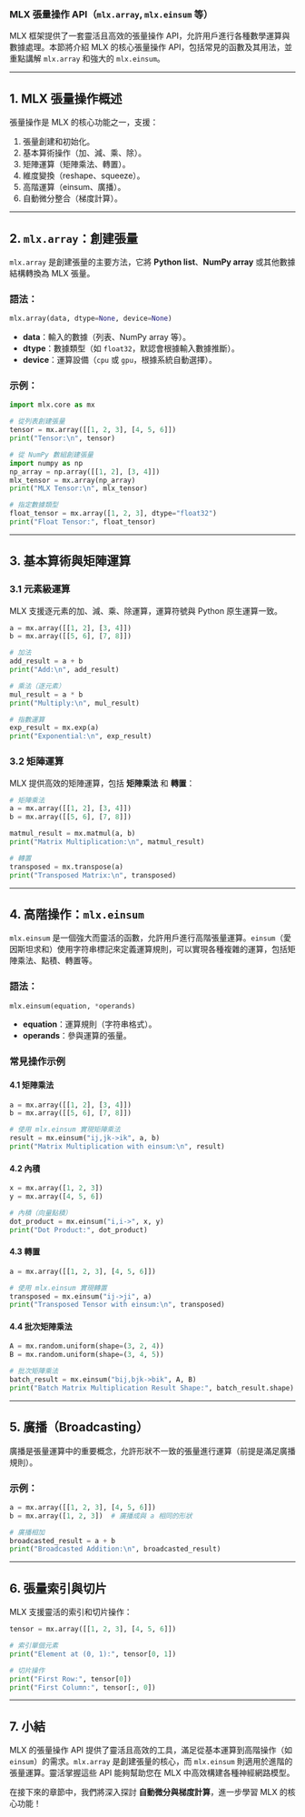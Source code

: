 ### **MLX 張量操作 API（`mlx.array`, `mlx.einsum` 等）**

MLX 框架提供了一套靈活且高效的張量操作 API，允許用戶進行各種數學運算與數據處理。本節將介紹 MLX 的核心張量操作 API，包括常見的函數及其用法，並重點講解 `mlx.array` 和強大的 `mlx.einsum`。

---

## **1. MLX 張量操作概述**

張量操作是 MLX 的核心功能之一，支援：

1. 張量創建和初始化。
2. 基本算術操作（加、減、乘、除）。
3. 矩陣運算（矩陣乘法、轉置）。
4. 維度變換（reshape、squeeze）。
5. 高階運算（einsum、廣播）。
6. 自動微分整合（梯度計算）。

---

## **2. `mlx.array`：創建張量**

`mlx.array` 是創建張量的主要方法，它將 **Python list**、**NumPy array** 或其他數據結構轉換為 MLX 張量。

### **語法**：
```python
mlx.array(data, dtype=None, device=None)
```

- **data**：輸入的數據（列表、NumPy array 等）。
- **dtype**：數據類型（如 `float32`，默認會根據輸入數據推斷）。
- **device**：運算設備（`cpu` 或 `gpu`，根據系統自動選擇）。

### **示例**：
```python
import mlx.core as mx

# 從列表創建張量
tensor = mx.array([[1, 2, 3], [4, 5, 6]])
print("Tensor:\n", tensor)

# 從 NumPy 數組創建張量
import numpy as np
np_array = np.array([[1, 2], [3, 4]])
mlx_tensor = mx.array(np_array)
print("MLX Tensor:\n", mlx_tensor)

# 指定數據類型
float_tensor = mx.array([1, 2, 3], dtype="float32")
print("Float Tensor:", float_tensor)
```

---

## **3. 基本算術與矩陣運算**

### **3.1 元素級運算**

MLX 支援逐元素的加、減、乘、除運算，運算符號與 Python 原生運算一致。

```python
a = mx.array([[1, 2], [3, 4]])
b = mx.array([[5, 6], [7, 8]])

# 加法
add_result = a + b
print("Add:\n", add_result)

# 乘法（逐元素）
mul_result = a * b
print("Multiply:\n", mul_result)

# 指數運算
exp_result = mx.exp(a)
print("Exponential:\n", exp_result)
```

### **3.2 矩陣運算**

MLX 提供高效的矩陣運算，包括 **矩陣乘法** 和 **轉置**：

```python
# 矩陣乘法
a = mx.array([[1, 2], [3, 4]])
b = mx.array([[5, 6], [7, 8]])

matmul_result = mx.matmul(a, b)
print("Matrix Multiplication:\n", matmul_result)

# 轉置
transposed = mx.transpose(a)
print("Transposed Matrix:\n", transposed)
```

---

## **4. 高階操作：`mlx.einsum`**

`mlx.einsum` 是一個強大而靈活的函數，允許用戶進行高階張量運算。`einsum`（愛因斯坦求和）使用字符串標記來定義運算規則，可以實現各種複雜的運算，包括矩陣乘法、點積、轉置等。

### **語法**：
```python
mlx.einsum(equation, *operands)
```

- **equation**：運算規則（字符串格式）。
- **operands**：參與運算的張量。

### **常見操作示例**

#### **4.1 矩陣乘法**

```python
a = mx.array([[1, 2], [3, 4]])
b = mx.array([[5, 6], [7, 8]])

# 使用 mlx.einsum 實現矩陣乘法
result = mx.einsum("ij,jk->ik", a, b)
print("Matrix Multiplication with einsum:\n", result)
```

#### **4.2 內積**

```python
x = mx.array([1, 2, 3])
y = mx.array([4, 5, 6])

# 內積（向量點積）
dot_product = mx.einsum("i,i->", x, y)
print("Dot Product:", dot_product)
```

#### **4.3 轉置**

```python
a = mx.array([[1, 2, 3], [4, 5, 6]])

# 使用 mlx.einsum 實現轉置
transposed = mx.einsum("ij->ji", a)
print("Transposed Tensor with einsum:\n", transposed)
```

#### **4.4 批次矩陣乘法**

```python
A = mx.random.uniform(shape=(3, 2, 4))
B = mx.random.uniform(shape=(3, 4, 5))

# 批次矩陣乘法
batch_result = mx.einsum("bij,bjk->bik", A, B)
print("Batch Matrix Multiplication Result Shape:", batch_result.shape)
```

---

## **5. 廣播（Broadcasting）**

廣播是張量運算中的重要概念，允許形狀不一致的張量進行運算（前提是滿足廣播規則）。

### **示例**：
```python
a = mx.array([[1, 2, 3], [4, 5, 6]])
b = mx.array([1, 2, 3])  # 廣播成與 a 相同的形狀

# 廣播相加
broadcasted_result = a + b
print("Broadcasted Addition:\n", broadcasted_result)
```

---

## **6. 張量索引與切片**

MLX 支援靈活的索引和切片操作：

```python
tensor = mx.array([[1, 2, 3], [4, 5, 6]])

# 索引單個元素
print("Element at (0, 1):", tensor[0, 1])

# 切片操作
print("First Row:", tensor[0])
print("First Column:", tensor[:, 0])
```

---

## **7. 小結**

MLX 的張量操作 API 提供了靈活且高效的工具，滿足從基本運算到高階操作（如 `einsum`）的需求。`mlx.array` 是創建張量的核心，而 `mlx.einsum` 則適用於進階的張量運算。靈活掌握這些 API 能夠幫助您在 MLX 中高效構建各種神經網路模型。

在接下來的章節中，我們將深入探討 **自動微分與梯度計算**，進一步學習 MLX 的核心功能！